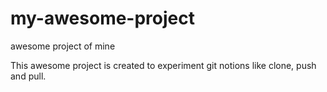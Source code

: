 # my-awesome-project
awesome project of mine

This awesome project is created to experiment git notions like clone, push and pull.
